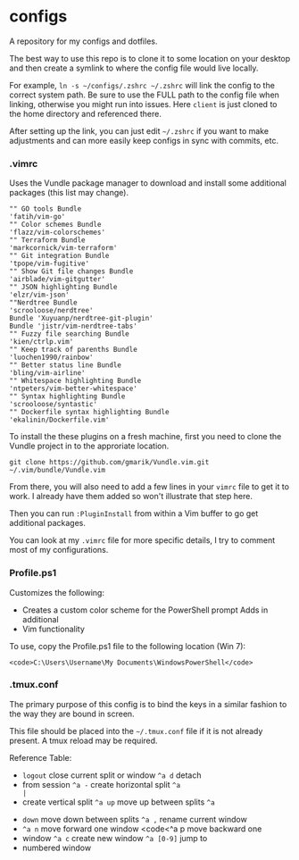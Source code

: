 configs
=======

A repository for my configs and dotfiles.

The best way to use this repo is to clone it to some location on your desktop
and then create a symlink to where the config file would live locally.

For example, `ln -s ~/configs/.zshrc ~/.zshrc` will link the config to the
correct system path.  Be sure to use the FULL path to the config file when
linking, otherwise you might run into issues.  Here `client` is just cloned to
the home directory and referenced there.

After setting up the link, you can just edit `~/.zshrc` if you want to make
adjustments and can more easily keep configs in sync with commits, etc.

### .vimrc

Uses the Vundle package manager to download and install some additional
packages (this list may change).

```
"" GO tools Bundle
'fatih/vim-go'
"" Color schemes Bundle
'flazz/vim-colorschemes'
"" Terraform Bundle
'markcornick/vim-terraform'
"" Git integration Bundle
'tpope/vim-fugitive'
"" Show Git file changes Bundle
'airblade/vim-gitgutter'
"" JSON highlighting Bundle
'elzr/vim-json'
""Nerdtree Bundle
'scrooloose/nerdtree'
Bundle 'Xuyuanp/nerdtree-git-plugin'
Bundle 'jistr/vim-nerdtree-tabs'
"" Fuzzy file searching Bundle
'kien/ctrlp.vim'
"" Keep track of parenths Bundle
'luochen1990/rainbow'
"" Better status line Bundle
'bling/vim-airline'
"" Whitespace highlighting Bundle
'ntpeters/vim-better-whitespace'
"" Syntax highlighting Bundle
'scrooloose/syntastic'
"" Dockerfile syntax highlighting Bundle
'ekalinin/Dockerfile.vim'
```
 
To install the these plugins on a fresh machine, first you need to clone the
Vundle project in to the approriate location.

```
git clone https://github.com/gmarik/Vundle.vim.git
~/.vim/bundle/Vundle.vim
```

From there, you will also need to add a few lines in your `vimrc` file to get
it to work.  I already have them added so won't illustrate that step here.

Then you can run `:PluginInstall` from within a Vim buffer to go get additional
packages.

You can look at my `.vimrc` file for more specific details, I try to comment
most of my configurations.

### Profile.ps1

Customizes the following:

* Creates a custom color scheme for the PowerShell prompt Adds in additional
* Vim functionality

To use, copy the Profile.ps1 file to the following location (Win 7):

```
<code>C:\Users\Username\My Documents\WindowsPowerShell</code>
```

### .tmux.conf

The primary purpose of this config is to bind the keys in a similar fashion to
the way they are bound in screen.

This file should be placed into the <code>~/.tmux.conf</code> file if it is not
already present.  A tmux reload may be required.

Reference Table:

* <code>logout</code> close current split or window <code>^a d</code> detach
* from session <code>^a -</code> create horizontal split <code>^a |</code>
* create vertical split <code>^a up</code> move up between splits <code>^a
* down</code> move down between splits <code>^a ,</code> rename current window
* <code>^a n</code> move forward one window <code<^a p</code> move backward one
* window <code>^a c</code> create new window <code>^a [0-9]</code> jump to
* numbered window
